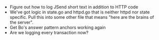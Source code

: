 * Figure out how to log JSend short text in addition to HTTP code
* We've got logic in state.go and httpd.go that is neither httpd nor state specific.
  Pull this into some other file that means "here are the brains of the server".
* Get Bo's answer pattern anchors working again
* Are we logging every transaction now?
